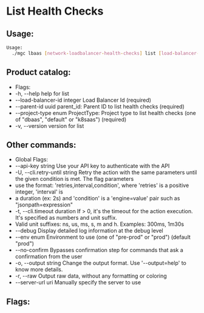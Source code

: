 # List Health Checks

## Usage:
```bash
Usage:
  ./mgc lbaas [network-loadbalancer-health-checks] list [load-balancer-id] [flags]
```

## Product catalog:
- Flags:
- -h, --help                       help for list
- --load-balancer-id integer   Load Balancer Id (required)
- --parent-id uuid             parent_id: Parent ID to list health checks (required)
- --project-type enum          ProjectType: Project type to list health checks (one of "dbaas", "default" or "k8saas") (required)
- -v, --version                    version for list

## Other commands:
- Global Flags:
- --api-key string           Use your API key to authenticate with the API
- -U, --cli.retry-until string   Retry the action with the same parameters until the given condition is met. The flag parameters
- use the format: 'retries,interval,condition', where 'retries' is a positive integer, 'interval' is
- a duration (ex: 2s) and 'condition' is a 'engine=value' pair such as "jsonpath=expression"
- -t, --cli.timeout duration     If > 0, it's the timeout for the action execution. It's specified as numbers and unit suffix.
- Valid unit suffixes: ns, us, ms, s, m and h. Examples: 300ms, 1m30s
- --debug                    Display detailed log information at the debug level
- --env enum                 Environment to use (one of "pre-prod" or "prod") (default "prod")
- --no-confirm               Bypasses confirmation step for commands that ask a confirmation from the user
- -o, --output string            Change the output format. Use '--output=help' to know more details.
- -r, --raw                      Output raw data, without any formatting or coloring
- --server-url uri           Manually specify the server to use

## Flags:
```bash

```

